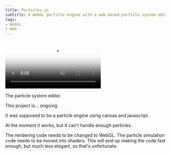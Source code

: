 ```yaml
---
title: Particles.js
subtitle: A WebGL particle engine with a web based particle system editor.
tags:
- WebGL
- Web
---
```


<video autoplay loop muted poster="/videos/particlesjs_gif-500.jpg">
	<source src="/videos/particlesjs_gif-500.mp4" type="video/mp4">
	<source src="/videos/particlesjs_gif-500.webm" type="video/webm">
	Your browser does not support the video tag.
</video>

<p class="caption">The particle system editor.</p>

This project is... ongoing.

It was supposed to be a particle engine using canvas and javascript.

At the moment it works, but it can't handle enough particles.

The rendering code needs to be changed to WebGL. The particle simulation code needs to be moved into shaders. This will end up making the code fast enough, but much less elegant, so that's unfortunate.
